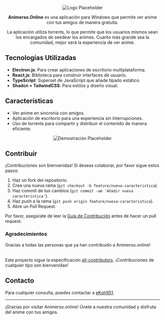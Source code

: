 <!-- README.md -->

<p align="center">
  <img src="https://via.placeholder.com/300x150" alt="Logo Placeholder"> <!-- Aquí puedes poner el logo de tu proyecto -->
</p>

<p align="center">
  <b>Animerso.Online</b> es una aplicación para Windows que permite ver anime con tus amigos de manera gratuita.
</p>

<p align="center">
  La aplicación utiliza torrents, lo que permite que los usuarios mismos sean los encargados de seedear los animes. Cuanto más grande sea la comunidad, mejor será la experiencia de ver anime.
</p>

## Tecnologías Utilizadas

- **Electron.js**: Para crear aplicaciones de escritorio multiplataforma.
- **React.js**: Biblioteca para construir interfaces de usuario.
- **TypeScript**: Superset de JavaScript que añade tipado estático.
- **Shadcn + TailwindCSS**: Para estilos y diseño visual.

## Características

- Ver anime en sincronía con amigos.
- Aplicación de escritorio para una experiencia sin interrupciones.
- Uso de torrents para compartir y distribuir el contenido de manera eficiente.

<p align="center">
  <img src="https://via.placeholder.com/600x300" alt="Demostración Placeholder"> <!-- Aquí puedes poner un gif demostrativo de la app -->
</p>

## Contribuir

¡Contribuciones son bienvenidas! Si deseas colaborar, por favor sigue estos pasos:

1. Haz un fork del repositorio.
2. Crea una nueva rama (`git checkout -b feature/nueva-caracteristica`).
3. Haz commit de tus cambios (`git commit -am 'Añadir nueva característica'`).
4. Haz push a la rama (`git push origin feature/nueva-caracteristica`).
5. Abre un Pull Request.

Por favor, asegúrate de leer la [Guía de Contribución](CONTRIBUTING.md) antes de hacer un pull request.

### Agradecimientos

Gracias a todas las personas que ya han contribuido a Animerso.online!

<!-- ALL-CONTRIBUTORS-LIST:START - Do not remove or modify this section -->
<!-- prettier-ignore-start -->
<!-- markdownlint-disable -->
<table>
  <tr>
    <!-- Aquí el bot de All Contributors agregará automáticamente los avatares de los contribuidores -->
  </tr>
</table>
<!-- ALL-CONTRIBUTORS-LIST:END -->

Este proyecto sigue la especificación [all-contributors](https://allcontributors.org/). ¡Contribuciones de cualquier tipo son bienvenidas!

## Contacto

Para cualquier consulta, puedes contactar a [eKoh951](mailto:greatekoh@gmail.com).

---

¡Gracias por visitar Animerso.online! Únete a nuestra comunidad y disfruta del anime con tus amigos.

